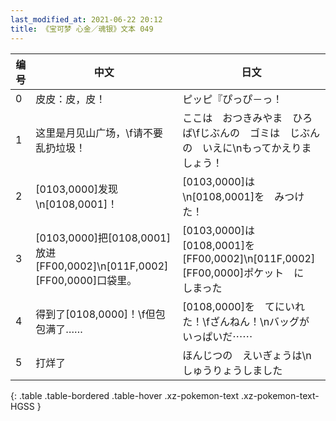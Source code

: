 ```yaml
---
last_modified_at: 2021-06-22 20:12
title: 《宝可梦 心金／魂银》文本 049
---
```

| 编号 | 中文 | 日文 |
| ---- | ---- | ---- |
| 0 | 皮皮：皮，皮！ | ピッピ『ぴっぴ－っ！ |
| 1 | 这里是月见山广场，\f请不要乱扔垃圾！ | ここは　おつきみやま　ひろば\fじぶんの　ゴミは　じぶんの　いえに\nもってかえりましょう！ |
| 2 | [0103,0000]发现\n[0108,0001]！ | [0103,0000]は\n[0108,0001]を　みつけた！ |
| 3 | [0103,0000]把[0108,0001]放进[FF00,0002]\n[011F,0002][FF00,0000]口袋里。 | [0103,0000]は　[0108,0001]を[FF00,0002]\n[011F,0002][FF00,0000]ポケット　に　しまった |
| 4 | 得到了[0108,0000]！\f但包包满了…… | [0108,0000]を　てにいれた！\fざんねん！\nバッグが　いっぱいだ⋯⋯ |
| 5 | 打烊了 | ほんじつの　えいぎょうは\nしゅうりょうしました |
{: .table .table-bordered .table-hover .xz-pokemon-text .xz-pokemon-text-HGSS }